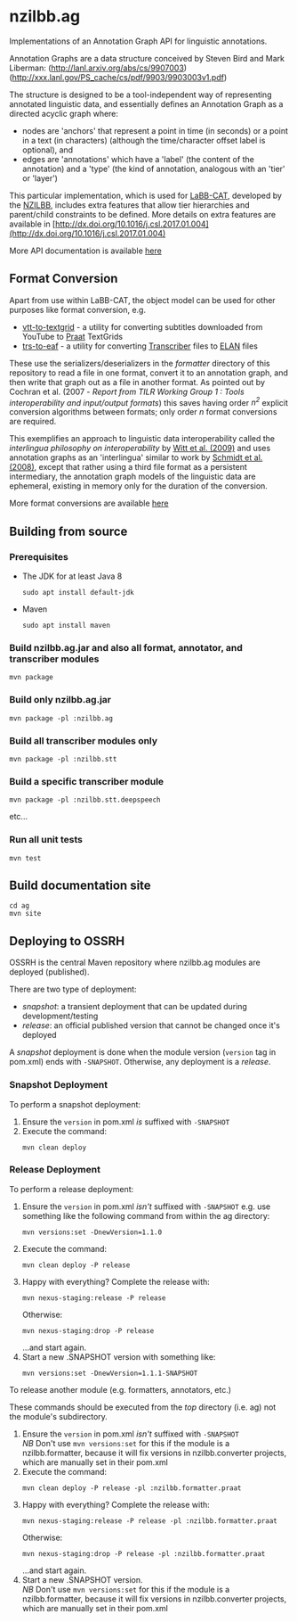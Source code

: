 # nzilbb.ag

Implementations of an Annotation Graph API for linguistic annotations.

Annotation Graphs are a data structure conceived by Steven Bird and Mark Liberman:
(http://lanl.arxiv.org/abs/cs/9907003)
(http://xxx.lanl.gov/PS_cache/cs/pdf/9903/9903003v1.pdf)

The structure is designed to be a tool-independent way of representing annotated linguistic data,
and essentially defines an Annotation Graph as a directed acyclic graph where:
 * nodes are 'anchors' that represent a point in time (in seconds) or a point in a text
 (in characters) (although the time/character offset label is optional), and 
 * edges are 'annotations' which have a 'label' (the content of the annotation) and a
 'type' (the kind of annotation, analogous with an 'tier' or 'layer') 

This particular implementation, which is used for
[LaBB-CAT](https://labbcat.canterbury.ac.nz), 
developed by the
[NZILBB](http://www.nzilbb.canterbury.ac.nz), 
includes extra features that allow tier hierarchies and parent/child constraints to be defined.
More details on extra features are available in
[http://dx.doi.org/10.1016/j.csl.2017.01.004](http://dx.doi.org/10.1016/j.csl.2017.01.004)

More API documentation is available [here](https://nzilbb.github.io/ag/)

## Format Conversion

Apart from use within LaBB-CAT, the object model can be used for other purposes like
format conversion, e.g. 
 * [vtt-to-textgrid](https://github.com/nzilbb/ag/blob/master/bin/vtt-to-textgrid.jar?raw=true) -
 a utility for converting subtitles downloaded from YouTube to
 [Praat](http://praat.org) TextGrids 
 * [trs-to-eaf](https://github.com/nzilbb/ag/blob/master/bin/trs-to-textgrid.jar?raw=true) -
 a utility for converting
 [Transcriber](http://trans.sourceforge.net/en/presentation.php) files to
 [ELAN](https://tla.mpi.nl/tools/tla-tools/elan/) files 

These use the serializers/deserializers in the *formatter* directory of this repository
to read a file in one format, convert it to an annotation graph, and then write that graph
out as a file in another format. As pointed out by
Cochran et al. (2007 - *Report from TILR Working Group 1 : Tools interoperability and input/output formats*)
this saves having order *n<sup>2</sup>* explicit conversion algorithms between formats;
only order *n* format conversions are required.

This exemplifies an approach to linguistic data interoperability called the *interlingua
philosophy on interoperability* by
[Witt et al. (2009)](https://www.w3.org/People/fsasaki/docs/lre-intro.pdf)
and uses annotation graphs as an 'interlingua' similar to work by 
[Schmidt et al. (2008)](https://ids-pub.bsz-bw.de/frontdoor/deliver/index/docId/2308/file/Schmidt%20etc_An_exchange_format_for_multimodal_annotations_2008.pdf),
except that rather using a third file format as a persistent intermediary, the annotation
graph models of the linguistic data are ephemeral, existing in memory only for the duration of the
conversion.

More format conversions are available
[here](https://github.com/nzilbb/ag/blob/master/bin/README.md#standalone-format-converters)

## Building from source

### Prerequisites

* The JDK for at least Java 8
  ```
  sudo apt install default-jdk
  ```
* Maven
  ```
  sudo apt install maven
  ```

### Build nzilbb.ag.jar and also all format, annotator, and transcriber modules 

```
mvn package
```

### Build only nzilbb.ag.jar

```
mvn package -pl :nzilbb.ag
```

### Build all transcriber modules only

```
mvn package -pl :nzilbb.stt
```

### Build a specific transcriber module

```
mvn package -pl :nzilbb.stt.deepspeech
```

etc...

### Run all unit tests

```
mvn test
```

## Build documentation site

```
cd ag
mvn site
```

## Deploying to OSSRH

OSSRH is the central Maven repository where nzilbb.ag modules are deployed (published).

There are two type of deployment:

- *snapshot*: a transient deployment that can be updated during development/testing
- *release*: an official published version that cannot be changed once it's deployed

A *snapshot* deployment is done when the module version (`version` tag in pom.xml) ends with
`-SNAPSHOT`. Otherwise, any deployment is a *release*.

### Snapshot Deployment

To perform a snapshot deployment:

1. Ensure the `version` in pom.xml *is* suffixed with `-SNAPSHOT`
2. Execute the command:  
   ```
   mvn clean deploy
   ```

### Release Deployment

To perform a release deployment:

1. Ensure the `version` in pom.xml *isn't* suffixed with `-SNAPSHOT` e.g. use something
   like the following command from within the ag directory:  
   ```
   mvn versions:set -DnewVersion=1.1.0
   ```
2. Execute the command:  
   ```
   mvn clean deploy -P release
   ```
3. Happy with everything? Complete the release with:
   ```
   mvn nexus-staging:release -P release
   ```
   Otherwise:
   ```
   mvn nexus-staging:drop -P release
   ```
   ...and start again.
4. Start a new .SNAPSHOT version with something like:
   ```
   mvn versions:set -DnewVersion=1.1.1-SNAPSHOT
   ```

To release another module (e.g. formatters, annotators, etc.)

These commands should be executed from the *top* directory (i.e. ag) not the module's
subdirectory. 

1. Ensure the `version` in pom.xml *isn't* suffixed with `-SNAPSHOT`  
   *NB* Don't use `mvn versions:set` for this if the module is a nzilbb.formatter, because it
   will fix versions in nzilbb.converter projects, which are manually set in their pom.xml
2. Execute the command:  
   ```
   mvn clean deploy -P release -pl :nzilbb.formatter.praat
   ```
3. Happy with everything? Complete the release with:
   ```
   mvn nexus-staging:release -P release -pl :nzilbb.formatter.praat
   ```
   Otherwise:
   ```
   mvn nexus-staging:drop -P release -pl :nzilbb.formatter.praat
   ```
   ...and start again.
4. Start a new .SNAPSHOT version.  
   *NB* Don't use `mvn versions:set` for this if the module is a nzilbb.formatter, because it
   will fix versions in nzilbb.converter projects, which are manually set in their pom.xml
